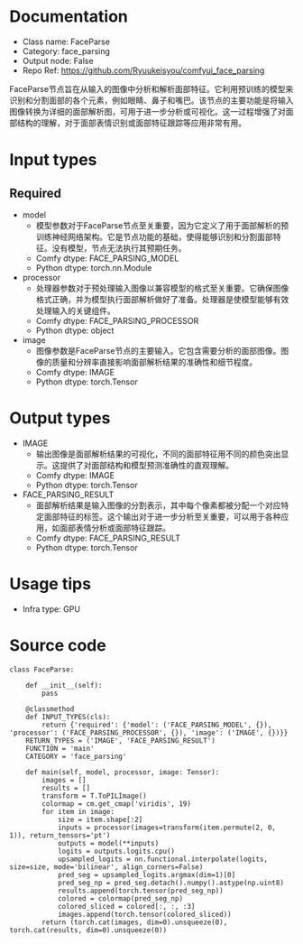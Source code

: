 # Documentation
- Class name: FaceParse
- Category: face_parsing
- Output node: False
- Repo Ref: https://github.com/Ryuukeisyou/comfyui_face_parsing

FaceParse节点旨在从输入的图像中分析和解析面部特征。它利用预训练的模型来识别和分割面部的各个元素，例如眼睛、鼻子和嘴巴。该节点的主要功能是将输入图像转换为详细的面部解析图，可用于进一步分析或可视化。这一过程增强了对面部结构的理解，对于面部表情识别或面部特征跟踪等应用非常有用。

# Input types
## Required
- model
    - 模型参数对于FaceParse节点至关重要，因为它定义了用于面部解析的预训练神经网络架构。它是节点功能的基础，使得能够识别和分割面部特征。没有模型，节点无法执行其预期任务。
    - Comfy dtype: FACE_PARSING_MODEL
    - Python dtype: torch.nn.Module
- processor
    - 处理器参数对于预处理输入图像以兼容模型的格式至关重要。它确保图像格式正确，并为模型执行面部解析做好了准备。处理器是使模型能够有效处理输入的关键组件。
    - Comfy dtype: FACE_PARSING_PROCESSOR
    - Python dtype: object
- image
    - 图像参数是FaceParse节点的主要输入。它包含需要分析的面部图像。图像的质量和分辨率直接影响面部解析结果的准确性和细节程度。
    - Comfy dtype: IMAGE
    - Python dtype: torch.Tensor

# Output types
- IMAGE
    - 输出图像是面部解析结果的可视化，不同的面部特征用不同的颜色突出显示。这提供了对面部结构和模型预测准确性的直观理解。
    - Comfy dtype: IMAGE
    - Python dtype: torch.Tensor
- FACE_PARSING_RESULT
    - 面部解析结果是输入图像的分割表示，其中每个像素都被分配一个对应特定面部特征的标签。这个输出对于进一步分析至关重要，可以用于各种应用，如面部表情分析或面部特征跟踪。
    - Comfy dtype: FACE_PARSING_RESULT
    - Python dtype: torch.Tensor

# Usage tips
- Infra type: GPU

# Source code
```
class FaceParse:

    def __init__(self):
        pass

    @classmethod
    def INPUT_TYPES(cls):
        return {'required': {'model': ('FACE_PARSING_MODEL', {}), 'processor': ('FACE_PARSING_PROCESSOR', {}), 'image': ('IMAGE', {})}}
    RETURN_TYPES = ('IMAGE', 'FACE_PARSING_RESULT')
    FUNCTION = 'main'
    CATEGORY = 'face_parsing'

    def main(self, model, processor, image: Tensor):
        images = []
        results = []
        transform = T.ToPILImage()
        colormap = cm.get_cmap('viridis', 19)
        for item in image:
            size = item.shape[:2]
            inputs = processor(images=transform(item.permute(2, 0, 1)), return_tensors='pt')
            outputs = model(**inputs)
            logits = outputs.logits.cpu()
            upsampled_logits = nn.functional.interpolate(logits, size=size, mode='bilinear', align_corners=False)
            pred_seg = upsampled_logits.argmax(dim=1)[0]
            pred_seg_np = pred_seg.detach().numpy().astype(np.uint8)
            results.append(torch.tensor(pred_seg_np))
            colored = colormap(pred_seg_np)
            colored_sliced = colored[:, :, :3]
            images.append(torch.tensor(colored_sliced))
        return (torch.cat(images, dim=0).unsqueeze(0), torch.cat(results, dim=0).unsqueeze(0))
```